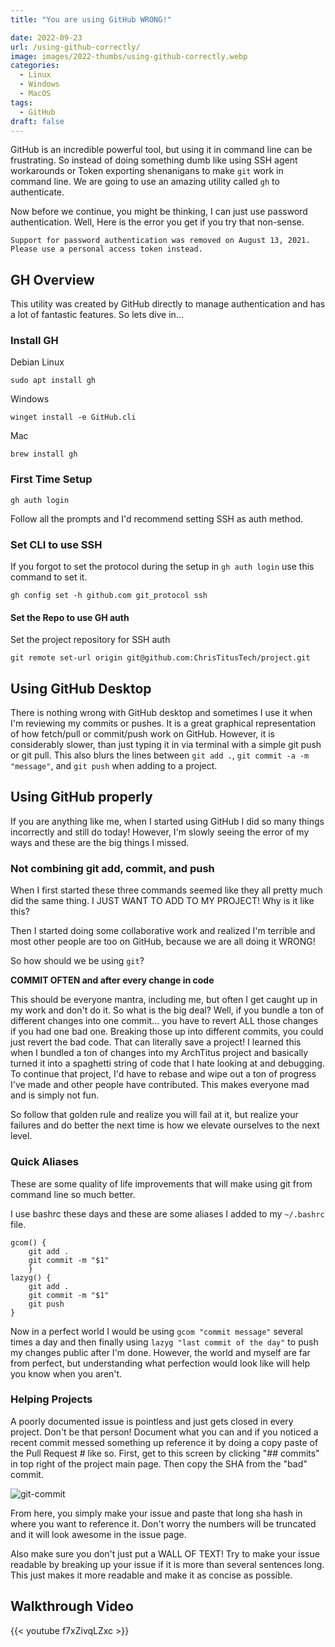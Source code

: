 ```yaml
---
title: "You are using GitHub WRONG!"

date: 2022-09-23
url: /using-github-correctly/
image: images/2022-thumbs/using-github-correctly.webp
categories:
  - Linux
  - Windows
  - MacOS
tags:
  - GitHub
draft: false
---
```

GitHub is an incredible powerful tool, but using it in command line can be frustrating. So instead of doing something dumb like using SSH agent workarounds or Token exporting shenanigans to make `git` work in command line. We are going to use an amazing utility called `gh` to authenticate. <!--more-->

Now before we continue, you might be thinking, I can just use password authentication. Well, Here is the error you get if you try that non-sense.

```
Support for password authentication was removed on August 13, 2021. 
Please use a personal access token instead.
```

## GH Overview
This utility was created by GitHub directly to manage authentication and has a lot of fantastic features. So lets dive in...

### Install GH

Debian Linux

```
sudo apt install gh
```

Windows

```
winget install -e GitHub.cli
```

Mac

```
brew install gh
```

### First Time Setup
```
gh auth login
```

Follow all the prompts and I'd recommend setting SSH as auth method.

### Set CLI to use SSH

If you forgot to set the protocol during the setup in `gh auth login` use this command to set it.

```
gh config set -h github.com git_protocol ssh
```

#### Set the Repo to use GH auth

Set the project repository for SSH auth

```
git remote set-url origin git@github.com:ChrisTitusTech/project.git
```

## Using GitHub Desktop
There is nothing wrong with GitHub desktop and sometimes I use it when I'm reviewing my commits or pushes. It is a great graphical representation of how fetch/pull or commit/push work on GitHub. However, it is considerably slower, than just typing it in via terminal with a simple git push or git pull. This also blurs the lines between `git add .`, `git commit -a -m "message"`, and `git push` when adding to a project. 

## Using GitHub properly
If you are anything like me, when I started using GitHub I did so many things incorrectly and still do today! However, I'm slowly seeing the error of my ways and these are the big things I missed. 

### Not combining git add, commit, and push
When I first started these three commands seemed like they all pretty much did the same thing. I JUST WANT TO ADD TO MY PROJECT! Why is it like this?

Then I started doing some collaborative work and realized I'm terrible and most other people are too on GitHub, because we are all doing it WRONG!

So how should we be using `git`?

**COMMIT OFTEN and after every change in code**

This should be everyone mantra, including me, but often I get caught up in my work and don't do it. So what is the big deal? Well, if you bundle a ton of different changes into one commit... you have to revert ALL those changes if you had one bad one. Breaking those up into different commits, you could just revert the bad code. That can literally save a project! I learned this when I bundled a ton of changes into my ArchTitus project and basically turned it into a spaghetti string of code that I hate looking at and debugging. To continue that project, I'd have to rebase and wipe out a ton of progress I've made and other people have contributed. This makes everyone mad and is simply not fun. 

So follow that golden rule and realize you will fail at it, but realize your failures and do better the next time is how we elevate ourselves to the next level.

### Quick Aliases
These are some quality of life improvements that will make using git from command line so much better. 

I use bashrc these days and these are some aliases I added to my `~/.bashrc` file. 

```
gcom() {
	git add .
	git commit -m "$1"
	}
lazyg() {
	git add .
	git commit -m "$1"
	git push
}
```

Now in a perfect world I would be using `gcom "commit message"` several times a day and then finally using `lazyg "last commit of the day"` to push my changes public after I'm done. However, the world and myself are far from perfect, but understanding what perfection would look like will help you know when you aren't. 

### Helping Projects
A poorly documented issue is pointless and just gets closed in every project. Don't be that person! Document what you can and if you noticed a recent commit messed something up reference it by doing a copy paste of the Pull Request # like so. First, get to this screen by clicking "## commits" in top right of the project main page. Then copy the SHA from the "bad" commit. 

![git-commit](/images/2022/github/git-commits.webp)

From here, you simply make your issue and paste that long sha hash in where you want to reference it. Don't worry the numbers will be truncated and it will look awesome in the issue page. 

Also make sure you don't just put a WALL OF TEXT! Try to make your issue readable by breaking up your issue if it is more than several sentences long. This just makes it more readable and make it as concise as possible. 

## Walkthrough Video

{{< youtube f7xZivqLZxc >}}

